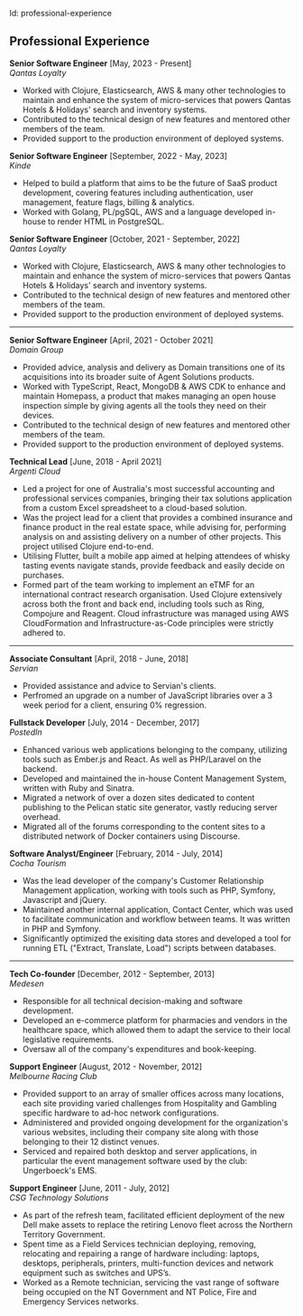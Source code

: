 Id: professional-experience

## Professional Experience

**Senior Software Engineer** [May, 2023 - Present]  
*Qantas Loyalty*
* Worked with Clojure, Elasticsearch, AWS & many other technologies to maintain and enhance the system of micro-services that powers Qantas Hotels & Holidays' search and inventory systems.
* Contributed to the technical design of new features and mentored other members of the team.
* Provided support to the production environment of deployed systems.

**Senior Software Engineer** [September, 2022 - May, 2023]  
*Kinde*
* Helped to build a platform that aims to be the future of SaaS product development, covering features including authentication, user management, feature flags, billing & analytics.
* Worked with Golang, PL/pgSQL, AWS and a language developed in-house to render HTML in PostgreSQL.

**Senior Software Engineer** [October, 2021 - September, 2022]  
*Qantas Loyalty*
* Worked with Clojure, Elasticsearch, AWS & many other technologies to maintain and enhance the system of micro-services that powers Qantas Hotels & Holidays' search and inventory systems.
* Contributed to the technical design of new features and mentored other members of the team.
* Provided support to the production environment of deployed systems.

***

**Senior Software Engineer** [April, 2021 - October 2021]  
*Domain Group*
* Provided advice, analysis and delivery as Domain transitions one of its acquisitions into its broader suite of Agent Solutions products.
* Worked with TypeScript, React, MongoDB & AWS CDK to enhance and maintain Homepass, a product that makes managing an open house inspection simple by giving agents all the tools they need on their devices.
* Contributed to the technical design of new features and mentored other members of the team.
* Provided support to the production environment of deployed systems.

**Technical Lead** [June, 2018 - April 2021]  
*Argenti Cloud*
* Led a project for one of Australia's most successful accounting and professional services companies, bringing their tax solutions application from a custom Excel spreadsheet to a cloud-based solution.
* Was the project lead for a client that provides a combined insurance and finance product in the real estate space, while advising for, performing analysis on and assisting delivery on a number of other projects. This project utilised Clojure end-to-end.
* Utilising Flutter, built a mobile app aimed at helping attendees of whisky tasting events navigate stands, provide feedback and easily decide on purchases.
* Formed part of the team working to implement an eTMF for an international contract research organisation. Used Clojure extensively across both the front and back end, including tools such as Ring, Compojure and Reagent. Cloud infrastructure was managed using AWS CloudFormation and Infrastructure-as-Code principles were strictly adhered to.

***

**Associate Consultant** [April, 2018 - June, 2018]  
*Servian*
* Provided assistance and advice to Servian's clients.
* Perfromed an upgrade on a number of JavaScript libraries over a 3 week period for a client, ensuring 0% regression.

**Fullstack Developer** [July, 2014 - December, 2017]  
*PostedIn*
* Enhanced various web applications belonging to the company, utilizing tools such as Ember.js and React. As well as PHP/Laravel on the backend.
* Developed and maintained the in-house Content Management System, written with Ruby and Sinatra.
* Migrated a network of over a dozen sites dedicated to content publishing to the Pelican static site generator, vastly reducing server overhead.
* Migrated all of the forums corresponding to the content sites to a distributed network of Docker containers using Discourse.

**Software Analyst/Engineer** [February, 2014 - July, 2014]  
*Cocha Tourism*
* Was the lead developer of the company's Customer Relationship Management application, working with tools such as PHP, Symfony, Javascript and jQuery.
* Maintained another internal application, Contact Center, which was used to facilitate communication and workflow between teams. It was written in PHP and Symfony.
* Significantly optimized the exisiting data stores and developed a tool for running ETL ("Extract, Translate, Load") scripts between databases.

***

**Tech Co-founder** [December, 2012 - September, 2013]  
*Medesen*
* Responsible for all technical decision-making and software development.
* Developed an e-commerce platform for pharmacies and vendors in the healthcare space, which allowed them to adapt the service to their local legislative requirements.
* Oversaw all of the company's expenditures and book-keeping.

**Support Engineer** [August, 2012 - November, 2012]  
*Melbourne Racing Club*
* Provided support to an array of smaller offices across many locations, each site providing varied challenges from Hospitality and Gambling specific hardware to ad-hoc network configurations.
* Administered and provided ongoing development for the organization's various websites, including their company site along with those belonging to their 12 distinct venues.
* Serviced and repaired both desktop and server applications, in particular the event management software used by the club: Ungerboeck's EMS.

**Support Engineer** [June, 2011 - July, 2012]  
*CSG Technology Solutions*
* As part of the refresh team, facilitated efficient deployment of the new Dell make assets to replace the retiring Lenovo fleet across the Northern Territory Government.
* Spent time as a Field Services technician deploying, removing, relocating and repairing a range of hardware including: laptops, desktops, peripherals, printers, multi-function devices and network equipment such as switches and UPS’s.
* Worked as a Remote technician, servicing the vast range of software being occupied on the NT Government and NT Police, Fire and Emergency Services networks.
